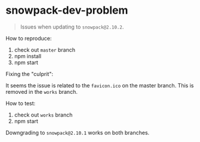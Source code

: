 # snowpack-dev-problem

> Issues when updating to `snowpack@2.10.2`.

How to reproduce:

1. check out `master` branch
2. npm install
3. npm start

Fixing the "culprit":

It seems the issue is related to the `favicon.ico` on the master branch. This is removed in the `works` branch.

How to test:

1. check out `works` branch
2. npm start

Downgrading to `snowpack@2.10.1` works on both branches.

